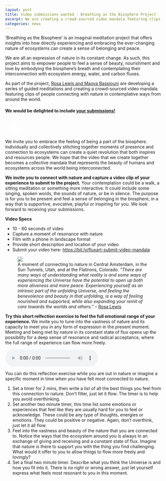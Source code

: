 ```yaml
---
layout: post
title: Video submissions wanted - Breathing as the Biosphere Project
excerpt: We are creating a crowd-sourced video mandala featuring clips of people connecting with nature in contemplative ways from around the world.  
categories: news
---
```


<script>
// Initialize each video container separately
document.addEventListener('DOMContentLoaded', function() {
    document.querySelectorAll('.video-container').forEach(container => {
        const thumbnail = container.querySelector('.video-thumbnail');
        const videoIframe = container.querySelector('.video-iframe');
        
        thumbnail.addEventListener('click', function() {
            thumbnail.style.display = 'none';
            videoIframe.style.display = 'block';
            
            // Reload iframe to ensure video starts playing
            const iframe = videoIframe.querySelector('iframe');
            const src = iframe.src;
            iframe.src = src;
        });
    });
});
</script>


‘Breathing as the Bisophere’ is an imaginal meditation project that offers insights into how directly experiencing and embracing the ever-changing nature of ecosystems can create a sense of belonging and peace. 

We are all an expression of nature in its constant change. As such, this project aims to empower people to feel a sense of beauty, nourishment and love by embodying the biosphere’s breath and contemplating their interconnection with ecosystem energy, water, and carbon fluxes.

As part of the project, <a href="https://fluxnetart.github.io/Rosa/">Rosa Lewis and Maoya Bassiouni</a> are developing a series of guided meditations and creating a crowd-sourced video mandala featuring clips of people connecting with nature in contemplative ways from around the world. 

<h4>We would be delighted to include <a href = "https://bit.ly/fluxart-submit-video-mandala">your submissions!</a></h4>

<div class="video-container" id="video1">
    <div class="video-thumbnail" style="background-image: url('https://fluxnetart.github.io/images/mandala_examples.png');">
        <div class="play-button">
            <svg width="64" height="64" viewBox="0 0 24 24" fill="white">
                <path d="M8 5v14l11-7z"/>
            </svg>
        </div>
    </div>
    <div class="video-iframe" style="display: none;">
        <iframe src="https://drive.google.com/file/d/1MCijbiDhSBNlDYdRJEaATgirR2w8SMmQ/preview" frameborder="0" allowfullscreen></iframe>
    </div>
</div>
<figcaption>We invite you to embrace the feeling of being a part of the biosphere. Individually and collectively stitching together moments of presence and connection to ecosystems can create a quiet revolution that both inspires and resources people. We hope that the video that we create together becomes a collective mandala that represents the beauty of humans and ecosystems across the world being interconnected.</figcaption>

<b>We invite you to connect with nature and capture a video clip of your experience to submit to the project.</b> Your contemplation could be a walk, a sitting meditation or something more interactive. It could include some singing, spoken words, the sounds of nature, or be in silence. The purpose is for you to be present and feel a sense of belonging in the biosphere, in a way that is supportive, evocative, playful or inspiring for you. We look forward to receiving your submissions.

<b>Video Specs</b>

* 10 - 60 seconds of video
* Capture a moment of resonance with nature
* Film with a phone in landscape format
* Provide short description and location of your video
* Submit your video here: <a href = "https://bit.ly/fluxart-submit-video-mandala">https://bit.ly/fluxart-submit-video-mandala</a>


<figure>
  <img src="https://fluxnetart.github.io/images/nature_moment_1.png">
  <figcaption>A moment of connecting to nature in Central Amsterdam, in the Sun Tunnels, Utah, and at the Flatirons, Colorado. “<i>There are many ways of understanding what reality is and some ways of experiencing the Universe have the potential to open up both more aliveness and more peace. Experiencing yourself as an intrinsic part of the unfolding Universe, and feeling the benevolence and beauty in that unfolding, is a way of feeling nourished and supported, while also expanding your remit of care towards the worlds and others.” </i> – <a href="https://fluxnetart.github.io/Rosa/">Rosa Lewis</a></figcaption>
</figure>


<b>Try this short relfection exercise to feel the full emotional range of your experience. </b>
We invite you to tune into the vastness of nature and its capacity to meet you in any form of expression in the present moment. Meeting and being met by nature in its constant state of flux opens up the possibility for a deep sense of resonance and radical acceptance, where the full range of experience can flow more freely. 

<p> </p>
<div class="audio-container">
  <audio controls>
    <source src="audio/Reflection-esv2-26p-bg-27p.mp3" type="audio/mpeg">
    Your browser does not support the audio element.
  </audio>
</div>
<p> </p>

You can do this reflection exercise while you are out in nature or imagine a specific moment in time when you have felt most connected to nature.

1. Set a timer for 2 mins, then write a list of all the best things you feel from this connection to nature. Don’t filter, just let it flow. The timer is to help you avoid overthinking.
2. Set another two minute timer, this time list some emotions or experiences that feel like they are usually hard for you to feel or acknowledge. These could be any type of thoughts, energies or emotions. They could be positive or negative. Again, don’t overthink, just let it all flow.
3. Feel into the vastness and beauty of the nature that you are connected to. Notice the ways that the ecosystem around you is always in an exchange of giving and receiving and a constant state of flux. Imagine that nature is there to support you with the thing you find challenging. What would it offer to you to allow things to flow more freely and lovingly?
4. Set a final two minute timer. Describe what you think the Universe is and how you fit into it. There is no right or wrong answer, just let yourself express what feels most resonant to you in this moment.


